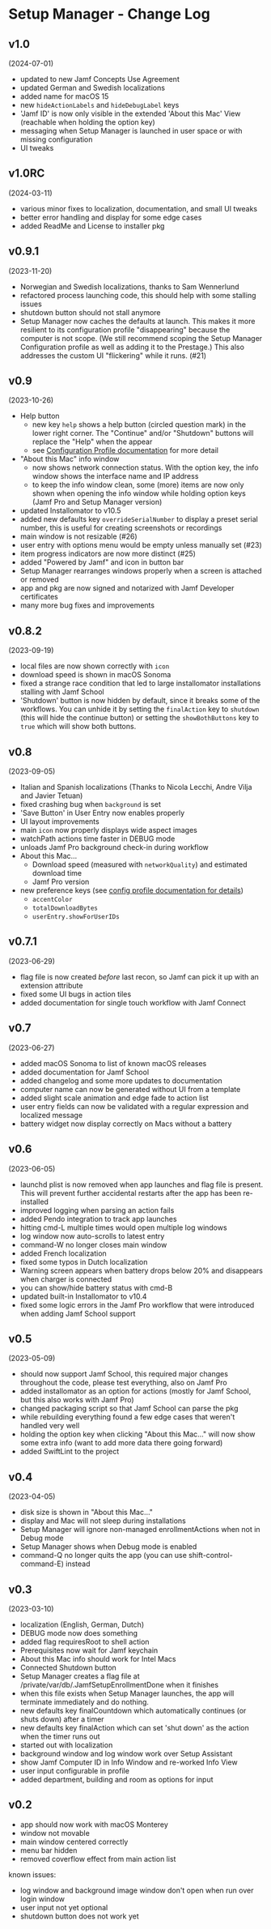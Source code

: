 #  Setup Manager - Change Log

## v1.0
(2024-07-01)

- updated to new Jamf Concepts Use Agreement
- updated German and Swedish localizations
- added name for macOS 15
- new `hideActionLabels` and `hideDebugLabel` keys
- 'Jamf ID' is now only visible in the extended 'About this Mac' View (reachable when holding the option key)
- messaging when Setup Manager is launched in user space or with missing configuration
- UI tweaks

## v1.0RC

(2024-03-11)

- various minor fixes to localization, documentation, and small UI tweaks
- better error handling and display for some edge cases
- added ReadMe and License to installer pkg

## v0.9.1

(2023-11-20)

- Norwegian and Swedish localizations, thanks to Sam Wennerlund
- refactored process launching code, this should help with some stalling issues
- shutdown button should not stall anymore
- Setup Manager now caches the defaults at launch. This makes it more resilient to its configuration profile "disappearing" because the computer is not scope. (We still recommend scoping the Setup Manager Configuration profile as well as adding it to the Prestage.) This also addresses the custom UI "flickering" while it runs. (#21)

## v0.9

(2023-10-26)

- Help button
  - new key `help` shows a help button (circled question mark) in the lower right corner. The "Continue" and/or "Shutdown" buttons will replace the "Help" when the appear
  - see [Configuration Profile documentation](ConfigurationProfile.md#help) for more detail
- "About this Mac" info window
  - now shows network connection status. With the option key, the info window shows the interface name and IP address
  - to keep the info window clean, some (more) items are now only shown when opening the info window while holding option keys (Jamf Pro and Setup Manager version)
- updated Installomator to v10.5
- added new defaults key `overrideSerialNumber` to display a preset serial number, this is useful for creating screenshots or recordings
- main window is not resizable (#26)
- user entry with options menu would be empty unless manually set (#23)
- item progress indicators are now more distinct (#25)
- added "Powered by Jamf" and icon in button bar
- Setup Manager rearranges windows properly when a screen is attached or removed
- app and pkg are now signed and notarized with Jamf Developer certificates
- many more bug fixes and improvements

## v0.8.2

(2023-09-19)

- local files are now shown correctly with `icon`
- download speed is shown in macOS Sonoma
- fixed a strange race condition that led to large installomator installations stalling with Jamf School
- 'Shutdown' button is now hidden by default, since it breaks some of the workflows. You can unhide it by setting the `finalAction` key to `shutdown` (this will hide the continue button) or setting the `showBothButtons` key to `true` which will show both buttons.


## v0.8

(2023-09-05)

- Italian and Spanish localizations (Thanks to Nicola Lecchi, Andre Vilja and Javier Tetuan)
- fixed crashing bug when `background` is set
- 'Save Button' in User Entry now enables properly
- UI layout improvements
- main `icon` now properly displays wide aspect images
- watchPath actions time faster in DEBUG mode
- unloads Jamf Pro background check-in during workflow
- About this Mac…
  - Download speed (measured with `networkQuality`) and estimated download time
  - Jamf Pro version
- new preference keys (see [config profile documentation for details](ConfigurationProfile.md))
  - `accentColor`
  - `totalDownloadBytes`
  - `userEntry.showForUserIDs`

## v0.7.1

(2023-06-29)

- flag file is now created _before_ last recon, so Jamf can pick it up with an extension attribute
- fixed some UI bugs in action tiles
- added documentation for single touch workflow with Jamf Connect

## v0.7

(2023-06-27)

- added macOS Sonoma to list of known macOS releases
- added documentation for Jamf School
- added changelog and some more updates to documentation
- computer name can now be generated without UI from a template
- added slight scale animation and edge fade to action list
- user entry fields can now be validated with a regular expression and localized message
- battery widget now display correctly on Macs without a battery

## v0.6

(2023-06-05)

- launchd plist is now removed when app launches and flag file is present. This will prevent further accidental restarts after the app has been re-installed
- improved logging when parsing an action fails
- added Pendo integration to track app launches
- hitting cmd-L multiple times would open multiple log windows
- log window now auto-scrolls to latest entry
- command-W no longer closes main window
- added French localization
- fixed some typos in Dutch localization
- Warning screen appears when battery drops below 20% and disappears when charger is connected
- you can show/hide battery status with cmd-B
- updated built-in Installomator to v10.4
- fixed some logic errors in the Jamf Pro workflow that were introduced when adding Jamf School support

## v0.5

(2023-05-09)

- should now support Jamf School, this required major changes throughout the code, please test everything, also on Jamf Pro
- added installomator as an option for actions (mostly for Jamf School, but this also works with Jamf Pro)
- changed packaging script so that Jamf School can parse the pkg
- while rebuilding everything found a few edge cases that weren't handled very well
- holding the option key when clicking "About this Mac…" will now show some extra info (want to add more data there going forward)
- added SwiftLint to the project

## v0.4

(2023-04-05)

- disk size is shown in "About this Mac…"
- display and Mac will not sleep during installations
- Setup Manager will ignore non-managed enrollmentActions when not in Debug mode
- Setup Manager shows when Debug mode is enabled
- command-Q no longer quits the app (you can use shift-control-command-E) instead

## v0.3

(2023-03-10)

- localization (English, German, Dutch)
- DEBUG mode now does something
- added flag requiresRoot to shell action
- Prerequisites now wait for Jamf keychain
- About this Mac info should work for Intel Macs
- Connected Shutdown button
- Setup Manager creates a flag file at /private/var/db/.JamfSetupEnrollmentDone when it finishes
- when this file exists when Setup Manager launches, the app will terminate immediately and do nothing.
- new defaults key finalCountdown which automatically continues (or shuts down) after a timer
- new defaults key finalAction which can set 'shut down' as the action when the timer runs out
- started out with localization
- background window and log window work over Setup Assistant
- show Jamf Computer ID in Info Window and re-worked Info View
- user input configurable in profile
- added department, building and room as options for input

## v0.2

- app should now work with macOS Monterey
- window not movable
- main window centered correctly
- menu bar hidden
- removed coverflow effect from main action list

known issues:

- log window and background image window don't open when run over login window
- user input not yet optional
- shutdown button does not work yet
